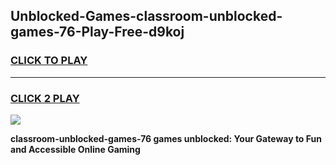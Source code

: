 
## Unblocked-Games-classroom-unblocked-games-76-Play-Free-d9koj
<h3>
<a href="https://premium76.site?title=classroom-unblocked-games-76&ref=21A">CLICK TO PLAY</a></h3>
<hr>

<h3>
<a href="https://premium76.site?title=classroom-unblocked-games-76&ref=21A">CLICK 2 PLAY</a>
  
</h3>

<a href="https://premium76.site?title=classroom-unblocked-games-76&ref=21A"><img src="https://clearcache.store/games.png"></a>


**classroom-unblocked-games-76 games unblocked: Your Gateway to Fun and Accessible Online Gaming**
